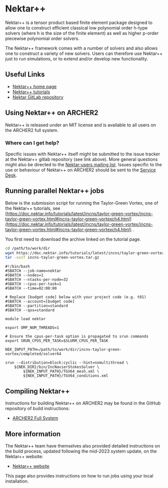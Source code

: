 # Nektar++

Nektar++ is a tensor product based finite element package designed to
allow one to construct efficient classical low polynomial order
<span class="title-ref">h</span>-type solvers (where
<span class="title-ref">h</span> is the size of the finite element) as
well as higher <span class="title-ref">p</span>-order piecewise
polynomial order solvers.

The Nektar++ framework comes with a number of solvers and also allows
one to construct a variety of new solvers. Users can therefore use
Nektar++ just to run simulations, or to extend and/or develop new
functionality.

## Useful Links

  - [Nektar++ home page](https://www.nektar.info)
  - [Nektar++ tutorials](https://www.nektar.info/community/tutorials/)
  - [Nektar GitLab repository](https://gitlab.nektar.info/nektar)

## Using Nektar++ on ARCHER2

Nektar++ is released under an MIT license and is available to all users
on the ARCHER2 full system.

### Where can I get help?

Specific issues with Nektar++ itself might be submitted to the issue
tracker at the Nektar++ gitlab repository (see link above). More general
questions might also be directed to the [Nektar-users mailing list](https://mailman.ic.ac.uk/mailman/listinfo/nektar-users). Issues
specific to the use or behaviour of Nektar++ on ARCHER2 should be sent to the
[Service Desk](https://www.archer2.ac.uk/support-access/servicedesk.html).

## Running parallel Nektar++ jobs

Below is the submission script for running the Taylor-Green Vortex, one of the Nektar++ tutorials,
see [https://doc.nektar.info/tutorials/latest/incns/taylor-green-vortex/incns-taylor-green-vortex.html#incns-taylor-green-vortexch4.html](https://doc.nektar.info/tutorials/latest/incns/taylor-green-vortex/incns-taylor-green-vortex.html#incns-taylor-green-vortexch4.html) .

You first need to download the archive linked on the tutorial page.

```bash
cd /path/to/work/dir
wget https://doc.nektar.info/tutorials/latest/incns/taylor-green-vortex/incns-taylor-green-vortex.tar.gz
tar -xvzf incns-taylor-green-vortex.tar.gz
```

```slurm
#!/bin/bash
#SBATCH --job-name=nektar
#SBATCH --nodes=1
#SBATCH --ntasks-per-node=32
#SBATCH --cpus-per-task=1
#SBATCH --time=02:00:00

# Replace [budget code] below with your project code (e.g. t01)
#SBATCH --account=[budget code] 
#SBATCH --partition=standard
#SBATCH --qos=standard

module load nektar

export OMP_NUM_THREADS=1

# Ensure the cpus-per-task option is propagated to srun commands
export SRUN_CPUS_PER_TASK=$SLURM_CPUS_PER_TASK

NEK_INPUT_PATH=/path/to/work/dir/incns-taylor-green-vortex/completed/solver64

srun --distribution=block:cyclic --hint=nomultithread \
    ${NEK_DIR}/bin/IncNavierStokesSolver \
        ${NEK_INPUT_PATH}/TGV64_mesh.xml \
        ${NEK_INPUT_PATH}/TGV64_conditions.xml
```

## Compiling Nektar++

Instructions for building Nektar++ on ARCHER2 may be found in
the GitHub repository of build instructions:

* [ARCHER2 Full System](https://github.com/hpc-uk/build-instructions/blob/main/apps/nektarplusplus/build_nektarplusplus_5.0.3_archer2_gcc11_cmpich8.md)

## More information

The Nektar++ team have themselves also provided detailed instructions on
the build process, updated following the mid-2023 system update, on the
Nektar++ website:

* [Nektar++ website](https://www.nektar.info/nektar-on-archer2/)

This page also provides instructions on how to run jobs using your local
installation.
